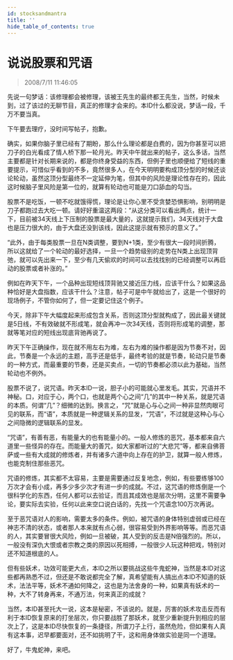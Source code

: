 ```yaml
---
id: stocksandmantra 
title: ''
hide_table_of_contents: true
---
```


# 说说股票和咒语

> 2008/7/11 11:46:05

<div style={{color: '#FF0000', fontWeight: 'bold', fontSize: '24px'}}>

先说一句梦话：该修理都会被修理，该被王先生的最终都王先生，当然，时候未到，过了该过的无聊节目，真正的修理才会来的。本ID什么都没说，梦话一段，千万不要当真。

 

下午要去理疗，没时间写帖子，抱歉。

</div>

 
<div style={{color: '#006600', fontWeight: 'bold', fontSize: '18px'}}>

确实，如果你脑子里已经有了期盼，那么什么理论都是白费的，因为你甚至可以把刀子的白光看成了情人桥下那一轮月光。昨天中午就出来的帖子，这么多话，当然主要都是针对长期来说的，都是你终身受益的东西，但例子里也顺便给了短线的重要提示，可惜似乎看到的不多，竟然很多人，在今天明明要构成顶分型的时候还谈论轮动，虽然这顶分型最终不一定延伸为笔，但其中的风险是理论性存在的，因此这时候脑子里风险是第一位的，就算有轮动也可能是刀口舔血的勾当。

 

股票不是吃饭，一顿不吃就饿得慌，理论是让你心里不受贪婪恐惧影响，别明明是刀子都跑过去大吃一顿。请好好重温这两段：“从这分类可以看出两点，统计一下，目前被34天线上下压制的股票是最大量的，这就提示我们，34天线对于大盘也是压力很大的，由于大盘还没到该线，因此这提示就有预示的意义了。”

 

“此外，由于每类股票一旦在N类调整，要到N+1类，至少有很大一段时间折腾，所以这就给了一个轮动的最好选择，一旦一个趋势级别的走势在N类上出现顶背弛，就可以先出来一下，至少有几天偷欢的时间可以去找找别的已经调整可以再启动的股票或者补涨的。”

 

例如在昨天下午，一个品种出现短线顶背驰又接近压力线，应该干什么？如果这品种恰好是大盘指数，应该干什么？注意，帖子可是中午就给出了，这是一个很好的现场例子，不管你如何了，但一定要记住这个例子。

 

今天，除非下午大幅度起来形成包含关系，否则这顶分型就构成了，因此最关键就是5日线，不有效破就不形成笔，就会再冲一次34天线，否则将形成笔的调整，那就等笔对应的短线出现底背驰再说了。

 

昨天下午正确操作，现在就不用左右为难，左右为难的操作都是因为节奏不对，因此，节奏是一个永远的主题，高手还是低手，最终考验的就是节奏，轮动只是节奏的一种方式，而最重要的节奏，还是买卖点，一切的节奏都必须以此为基础，当然轮动也不例外。

</div>
 
<div style={{color: '#000066', fontWeight: 'bold', fontSize: '18px'}}>

股票不说了，说咒语。昨天本ID一说，胆子小的可能就心里发毛。其实，咒语并不神秘。口，对应于心，两个口，也就是两个心之间“几”的其中一种关系，就是咒语的本质。何谓“几”？细微的达到。换言之，“咒”就是心与心之间一种非显然肉眼可见的联系，而“语”，本质就是一种逻辑关系的显发，“咒语”，不过就是这种心与心之间隐微的逻辑联系的显发。

 

“咒语”，有善有恶，有能量大的也有能量小的。一般人修炼的恶咒，基本都来自六道里一些怪异的存在。而能量大的善咒，如大家都听过的“大悲咒”等，都来自佛菩萨或一些有大成就的修炼者，并有诸多六道中向上存在的护卫，就算一般人修炼，也能克制住那些恶咒。

 

咒语的修炼，其实都不太容易，主要是需要通过反复地念，例如，有些要练够100万次才会有小成，再多少多少次才有进一步的成就。不过，这咒语的修炼倒是一个很科学化的东西，任何人都可以去验证，而且其成效也是层次分明，这里不需要争论，要实际去实验，任何以此来空口说白话的，先找一个咒语念100万次再说。

 

至于恶咒语对人的影响，需要太多的条件。例如，被咒语的身体特别虚弱或已经在神志不清的状态，或者那人本来就有点心弱，很容易受到外界影响等等。而恶咒语的人，其实要冒很大风险，例如一旦被破，其人受到的反击是N倍强烈的。所以，一般没有深仇大恨或者宗教之类的原因以死相搏，一般很少人玩这种把戏，特别对还不知道根底的人。

 

但有些妖术，功效可能更大点，本ID之所以要挑战这些牛鬼蛇神，当然是本ID对这些都再熟悉不过，但还是不敢说都完全了解，真希望能有人搞出点本ID不知道的妖术，法法平等，妖术不通如何降之，这也是为法舍身的一种，如果真有妖术的一种，大不了转身再来，不通万法，何来真正的成就？

 

当然，本ID甚至托大一说，这本是秘密，不该说的。就是，厉害的妖术攻击反而有利于本ID恢复原来的打坐层次，你只要战胜了那妖术，就至少重新提升到相应的层次上了，这是本ID尽快恢复的一条捷径，所谓刀子上行，虽然危险，但如果有人真有这本事，迟早都要面对，还不如挑明了干，这和用身体做实验是同一个道理。

 

好了，牛鬼蛇神，来吧。

</div>